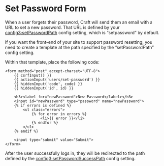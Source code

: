 # Set Password Form

When a user forgets their password, Craft will send them an email with a URL to set a new password. That URL is defined by your <config3:setPasswordPath> config setting, which is “setpassword” by default.

If you want the front-end of your site to support password resetting, you need to create a template at the path specified by the ”setPasswordPath” config setting.

Within that template, place the following code:

```twig
<form method="post" accept-charset="UTF-8">
    {{ csrfInput() }}
    {{ actionInput('users/set-password') }}
    {{ hiddenInput('code', code) }}
    {{ hiddenInput('id', id) }}

    <h3><label for="newPassword">New Password</label></h3>
    <input id="newPassword" type="password" name="newPassword">
    {% if errors is defined %}
        <ul class="errors">
            {% for error in errors %}
                <li>{{ error }}</li>
            {% endfor %}
        </ul>
    {% endif %}

    <input type="submit" value="Submit">
</form>
```

After the user successfully logs in, they will be redirected to the path defined by the <config3:setPasswordSuccessPath> config setting.
